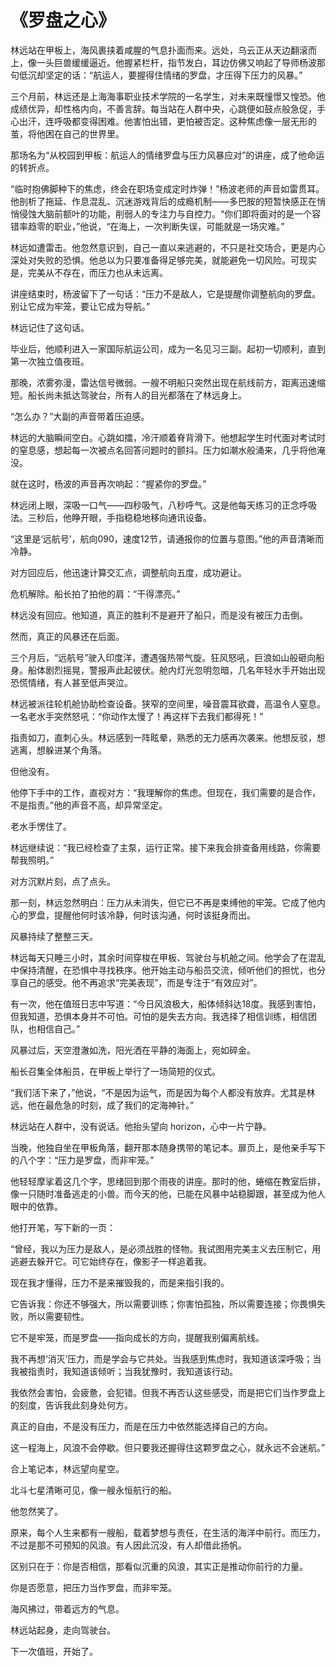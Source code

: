 # 《罗盘之心》

林远站在甲板上，海风裹挟着咸腥的气息扑面而来。远处，乌云正从天边翻滚而上，像一头巨兽缓缓逼近。他握紧栏杆，指节发白，耳边仿佛又响起了导师杨波那句低沉却坚定的话：“航运人，要握得住情绪的罗盘，才压得下压力的风暴。”

三个月前，林远还是上海海事职业技术学院的一名学生，对未来既憧憬又惶恐。他成绩优异，却性格内向，不善言辞。每当站在人群中央，心跳便如鼓点般急促，手心出汗，连呼吸都变得困难。他害怕出错，更怕被否定。这种焦虑像一层无形的茧，将他困在自己的世界里。

那场名为“从校园到甲板：航运人的情绪罗盘与压力风暴应对”的讲座，成了他命运的转折点。

“临时抱佛脚种下的焦虑，终会在职场变成定时炸弹！”杨波老师的声音如雷贯耳。他剖析了拖延、作息混乱、沉迷游戏背后的成瘾机制——多巴胺的短暂快感正在悄悄侵蚀大脑前额叶的功能，削弱人的专注力与自控力。“你们即将面对的是一个容错率趋零的职业，”他说，“在海上，一次判断失误，可能就是一场灾难。”

林远如遭雷击。他忽然意识到，自己一直以来逃避的，不只是社交场合，更是内心深处对失败的恐惧。他总以为只要准备得足够完美，就能避免一切风险。可现实是，完美从不存在，而压力也从未远离。

讲座结束时，杨波留下了一句话：“压力不是敌人，它是提醒你调整航向的罗盘。别让它成为牢笼，要让它成为导航。”

林远记住了这句话。

毕业后，他顺利进入一家国际航运公司，成为一名见习三副。起初一切顺利，直到第一次独立值夜班。

那晚，浓雾弥漫，雷达信号微弱。一艘不明船只突然出现在航线前方，距离迅速缩短。船长尚未抵达驾驶台，所有人的目光都落在了林远身上。

“怎么办？”大副的声音带着压迫感。

林远的大脑瞬间空白。心跳如擂，冷汗顺着脊背滑下。他想起学生时代面对考试时的窒息感，想起每一次被点名回答问题时的颤抖。压力如潮水般涌来，几乎将他淹没。

就在这时，杨波的声音再次响起：“握紧你的罗盘。”

林远闭上眼，深吸一口气——四秒吸气，八秒呼气。这是他每天练习的正念呼吸法。三秒后，他睁开眼，手指稳稳地移向通讯设备。

“这里是‘远航号’，航向090，速度12节，请通报你的位置与意图。”他的声音清晰而冷静。

对方回应后，他迅速计算交汇点，调整航向五度，成功避让。

危机解除。船长拍了拍他的肩：“干得漂亮。”

林远没有回应。他知道，真正的胜利不是避开了船只，而是没有被压力击倒。

然而，真正的风暴还在后面。

三个月后，“远航号”驶入印度洋，遭遇强热带气旋。狂风怒吼，巨浪如山般砸向船身。船体剧烈摇晃，警报声此起彼伏。舱内灯光忽明忽暗，几名年轻水手开始出现恐慌情绪，有人甚至低声哭泣。

林远被派往轮机舱协助检查设备。狭窄的空间里，噪音震耳欲聋，高温令人窒息。一名老水手突然怒吼：“你动作太慢了！再这样下去我们都得死！”

指责如刀，直刺心头。林远感到一阵眩晕，熟悉的无力感再次袭来。他想反驳，想逃离，想躲进某个角落。

但他没有。

他停下手中的工作，直视对方：“我理解你的焦虑。但现在，我们需要的是合作，不是指责。”他的声音不高，却异常坚定。

老水手愣住了。

林远继续说：“我已经检查了主泵，运行正常。接下来我会排查备用线路，你需要帮我照明。”

对方沉默片刻，点了点头。

那一刻，林远忽然明白：压力从未消失，但它已不再是束缚他的牢笼。它成了他内心的罗盘，提醒他何时该冷静，何时该沟通，何时该挺身而出。

风暴持续了整整三天。

林远每天只睡三小时，其余时间穿梭在甲板、驾驶台与机舱之间。他学会了在混乱中保持清醒，在恐惧中寻找秩序。他开始主动与船员交流，倾听他们的担忧，也分享自己的感受。他不再追求“完美表现”，而是专注于“有效应对”。

有一次，他在值班日志中写道：“今日风浪极大，船体倾斜达18度。我感到害怕，但我知道，恐惧本身并不可怕。可怕的是失去方向。我选择了相信训练，相信团队，也相信自己。”

风暴过后，天空澄澈如洗，阳光洒在平静的海面上，宛如碎金。

船长召集全体船员，在甲板上举行了一场简短的仪式。

“我们活下来了，”他说，“不是因为运气，而是因为每个人都没有放弃。尤其是林远，他在最危急的时刻，成了我们的定海神针。”

林远站在人群中，没有说话。他抬头望向 horizon，心中一片宁静。

当晚，他独自坐在甲板角落，翻开那本随身携带的笔记本。扉页上，是他亲手写下的八个字：“压力是罗盘，而非牢笼。”

他轻轻摩挲着这几个字，思绪回到那个雨夜的讲座。那时的他，蜷缩在教室后排，像一只随时准备逃走的小兽。而今天的他，已能在风暴中站稳脚跟，甚至成为他人眼中的依靠。

他打开笔，写下新的一页：

“曾经，我以为压力是敌人，是必须战胜的怪物。我试图用完美主义去压制它，用逃避去躲开它。可它始终存在，像影子一样追着我。

现在我才懂得，压力不是来摧毁我的，而是来指引我的。

它告诉我：你还不够强大，所以需要训练；你害怕孤独，所以需要连接；你畏惧失败，所以需要韧性。

它不是牢笼，而是罗盘——指向成长的方向，提醒我别偏离航线。

我不再想‘消灭’压力，而是学会与它共处。当我感到焦虑时，我知道该深呼吸；当我被指责时，我知道该倾听；当我犹豫时，我知道该行动。

我依然会害怕，会疲惫，会犯错。但我不再否认这些感受，而是把它们当作罗盘上的刻度，告诉我此刻身处何方。

真正的自由，不是没有压力，而是在压力中依然能选择自己的方向。

这一程海上，风浪不会停歇。但只要我还握得住这颗罗盘之心，就永远不会迷航。”

合上笔记本，林远望向星空。

北斗七星清晰可见，像一艘永恒航行的船。

他忽然笑了。

原来，每个人生来都有一艘船，载着梦想与责任，在生活的海洋中前行。而压力，不过是那不可预知的风浪。有人因此沉没，有人却借此扬帆。

区别只在于：你是否相信，那看似沉重的风浪，其实正是推动你前行的力量。

你是否愿意，把压力当作罗盘，而非牢笼。

海风拂过，带着远方的气息。

林远站起身，走向驾驶台。

下一次值班，开始了。